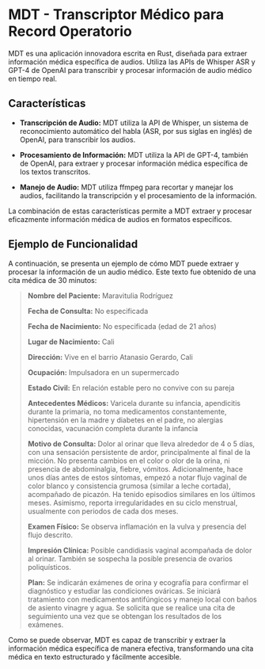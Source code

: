 # MDT - Transcriptor Médico para Record Operatorio

MDT es una aplicación innovadora escrita en Rust, diseñada para extraer información médica específica de audios. Utiliza las APIs de Whisper ASR y GPT-4 de OpenAI para transcribir y procesar información de audio médico en tiempo real.

## Características

- **Transcripción de Audio:** MDT utiliza la API de Whisper, un sistema de reconocimiento automático del habla (ASR, por sus siglas en inglés) de OpenAI, para transcribir los audios.

- **Procesamiento de Información:** MDT utiliza la API de GPT-4, también de OpenAI, para extraer y procesar información médica específica de los textos transcritos.

- **Manejo de Audio:** MDT utiliza ffmpeg para recortar y manejar los audios, facilitando la transcripción y el procesamiento de la información.

La combinación de estas características permite a MDT extraer y procesar eficazmente información médica de audios en formatos específicos.

## Ejemplo de Funcionalidad

A continuación, se presenta un ejemplo de cómo MDT puede extraer y procesar la información de un audio médico. Este texto fue obtenido de una cita médica de 30 minutos:

> **Nombre del Paciente:** Maravitulia Rodríguez
> 
> **Fecha de Consulta:** No especificada
>
> **Fecha de Nacimiento:** No especificada (edad de 21 años)
> 
> **Lugar de Nacimiento:** Cali
>
> **Dirección:** Vive en el barrio Atanasio Gerardo, Cali
>
> **Ocupación:** Impulsadora en un supermercado
>
> **Estado Civil:** En relación estable pero no convive con su pareja
>
> **Antecedentes Médicos:** Varicela durante su infancia, apendicitis durante la primaria, no toma medicamentos constantemente, hipertensión en la madre y diabetes en el padre, no alergias conocidas, vacunación completa durante la infancia
>
> **Motivo de Consulta:** Dolor al orinar que lleva alrededor de 4 o 5 días, con una sensación persistente de ardor, principalmente al final de la micción. No presenta cambios en el color o olor de la orina, ni presencia de abdominalgia, fiebre, vómitos. Adicionalmente, hace unos días antes de estos síntomas, empezó a notar flujo vaginal de color blanco y consistencia grumosa (similar a leche cortada), acompañado de picazón. Ha tenido episodios similares en los últimos meses. Asimismo, reporta irregularidades en su ciclo menstrual, usualmente con periodos de cada dos meses.
>
> **Examen Físico:** Se observa inflamación en la vulva y presencia del flujo descrito.
>
> **Impresión Clínica:** Posible candidiasis vaginal acompañada de dolor al orinar. También se sospecha la posible presencia de ovarios poliquísticos. 
>
> **Plan:** Se indicarán exámenes de orina y ecografía para confirmar el diagnóstico y estudiar las condiciones ováricas. Se iniciará tratamiento con medicamentos antifúngicos y manejo local con baños de asiento vinagre y agua. Se solicita que se realice una cita de seguimiento una vez que se obtengan los resultados de los exámenes.

Como se puede observar, MDT es capaz de transcribir y extraer la información médica específica de manera efectiva, transformando una cita médica en texto estructurado y fácilmente accesible.
